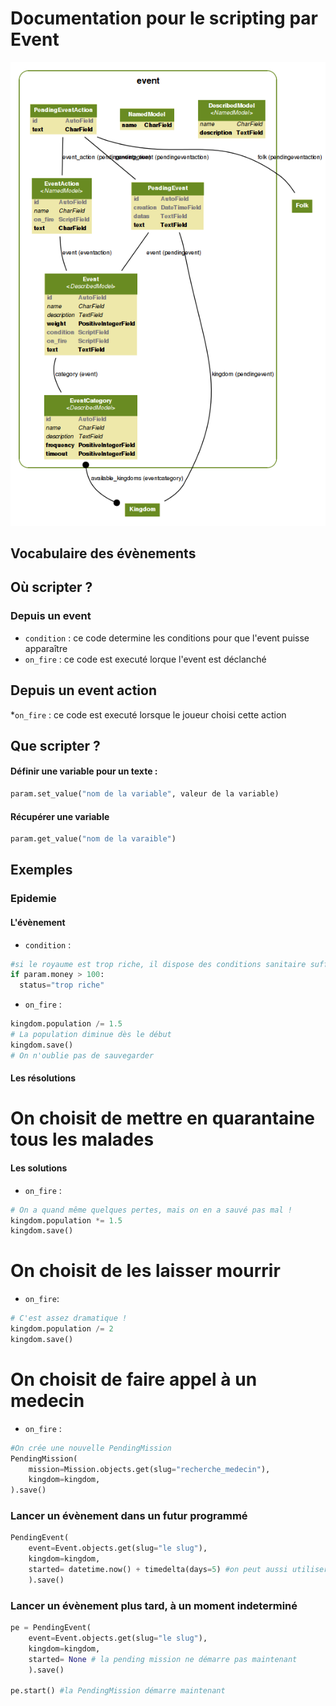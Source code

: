 Documentation pour le scripting par Event
=======================
![Event models](https://github.com/Neamar/kingdoms/blob/master/event/models.png?raw=true)

Vocabulaire des évènements
------------------------

Où scripter ?
-------------
### Depuis un event
* `condition` : ce code determine les conditions pour que l'event puisse apparaître
* `on_fire` : ce code est executé lorque l'event est déclanché

## Depuis un event action
*`on_fire` : ce code est executé lorsque le joueur choisi cette action

Que scripter ?
---------------
#### Définir une variable pour un texte :
```python
param.set_value("nom de la variable", valeur de la variable)
```

#### Récupérer une variable
```python
param.get_value("nom de la varaible")
```

Exemples
-------------
### Epidemie
#### L'évènement
* `condition` :
```python
#si le royaume est trop riche, il dispose des conditions sanitaire suffisante pour en être exempté
if param.money > 100:
  status="trop riche"
```

* `on_fire` :
```python
kingdom.population /= 1.5
# La population diminue dès le début
kingdom.save()
# On n'oublie pas de sauvegarder
```


#### Les résolutions
# On choisit de mettre en quarantaine tous les malades

#### Les solutions
* `on_fire` :
```python
# On a quand même quelques pertes, mais on en a sauvé pas mal !
kingdom.population *= 1.5
kingdom.save()
```

# On choisit de les laisser mourrir
* `on_fire`:
```python
# C'est assez dramatique !
kingdom.population /= 2
kingdom.save()
```

# On choisit de faire appel à un medecin
* `on_fire` : 
```python
#On crée une nouvelle PendingMission
PendingMission(
	mission=Mission.objects.get(slug="recherche_medecin"),
	kingdom=kingdom,
).save()
```

### Lancer un évènement dans un futur programmé
```python
PendingEvent(
	event=Event.objects.get(slug="le slug"),
	kingdom=kingdom,
	started= datetime.now() + timedelta(days=5) #on peut aussi utiliser hours, minutes, months
	).save()
```
### Lancer un évènement plus tard, à un moment indeterminé
```python
pe = PendingEvent(
	event=Event.objects.get(slug="le slug"),
	kingdom=kingdom,
	started= None # la pending mission ne démarre pas maintenant
	).save()

pe.start() #la PendingMission démarre maintenant
```
